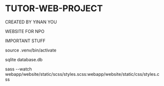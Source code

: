 # TUTOR-WEB-PROJECT

CREATED BY YINAN YOU

WEBSITE FOR NPO

IMPORTANT STUFF

source .venv/bin/activate

sqlite database.db

sass --watch webapp/website/static/scss/styles.scss:webapp/website/static/css/styles.css
